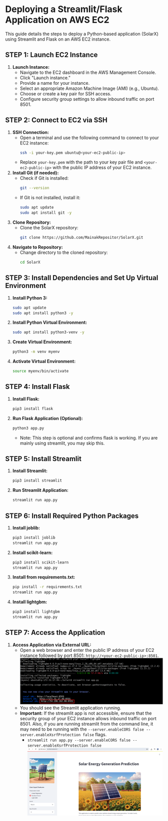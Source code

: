 # Deploying a Streamlit/Flask Application on AWS EC2

This guide details the steps to deploy a Python-based application (SolarX) using Streamlit and Flask on an AWS EC2 instance.

## STEP 1: Launch EC2 Instance

1.  **Launch Instance:**
    * Navigate to the EC2 dashboard in the AWS Management Console.
    * Click "Launch instance."
    * Provide a name for your instance.
    * Select an appropriate Amazon Machine Image (AMI) (e.g., Ubuntu).
    * Choose or create a key pair for SSH access.
    * Configure security group settings to allow inbound traffic on port 8501.

## STEP 2: Connect to EC2 via SSH

1.  **SSH Connection:**
    * Open a terminal and use the following command to connect to your EC2 instance:
        ```bash
        ssh -i your-key.pem ubuntu@<your-ec2-public-ip>
        ```
    * Replace `your-key.pem` with the path to your key pair file and `<your-ec2-public-ip>` with the public IP address of your EC2 instance.
2.  **Install Git (if needed):**
    * Check if Git is installed:
        ```bash
        git --version
        ```
    * If Git is not installed, install it:
        ```bash
        sudo apt update
        sudo apt install git -y
        ```
3.  **Clone Repository:**
    * Clone the SolarX repository:
        ```bash
        git clone https://github.com/MainakRepositor/SolarX.git
        ```
4.  **Navigate to Repository:**
    * Change directory to the cloned repository:
        ```bash
        cd SolarX
        ```

## STEP 3: Install Dependencies and Set Up Virtual Environment

1.  **Install Python 3:**
    ```bash
    sudo apt update
    sudo apt install python3 -y
    ```
2.  **Install Python Virtual Environment:**
    ```bash
    sudo apt install python3-venv -y
    ```
3.  **Create Virtual Environment:**
    ```bash
    python3 -m venv myenv
    ```
4.  **Activate Virtual Environment:**
    ```bash
    source myenv/bin/activate
    ```

## STEP 4: Install Flask

1.  **Install Flask:**
    ```bash
    pip3 install flask
    ```
2.  **Run Flask Application (Optional):**
    ```bash
    python3 app.py
    ```
    * Note: This step is optional and confirms flask is working. If you are mainly using streamlit, you may skip this.

## STEP 5: Install Streamlit

1.  **Install Streamlit:**
    ```bash
    pip3 install streamlit
    ```
2.  **Run Streamlit Application:**
    ```bash
    streamlit run app.py
    ```

## STEP 6: Install Required Python Packages

1.  **Install joblib:**
    ```bash
    pip3 install joblib
    streamlit run app.py
    ```
2.  **Install scikit-learn:**
    ```bash
    pip3 install scikit-learn
    streamlit run app.py
    ```
3.  **Install from requirements.txt:**
    ```bash
    pip install -r requirements.txt
    streamlit run app.py
    ```
4.  **Install lightgbm:**
    ```bash
    pip3 install lightgbm
    streamlit run app.py
    ```

## STEP 7: Access the Application

1.  **Access Application via External URL:**
    * Open a web browser and enter the public IP address of your EC2 instance followed by port 8501: `http://<your-ec2-public-ip>:8501`.
    ![](./Images/solar1.png)
    * You should see the Streamlit application running.
    * **Important:** If the streamlit app is not accessible, ensure that the security group of your EC2 instance allows inbound traffic on port 8501. Also, if you are running streamlit from the command line, it may need to be running with the `--server.enableCORS false --server.enableXsrfProtection false` flags.
        * `streamlit run app.py --server.enableCORS false --server.enableXsrfProtection false`
    ![](./Images/solar.png)